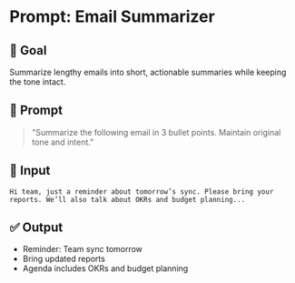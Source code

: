 # Prompt: Email Summarizer

## 🎯 Goal
Summarize lengthy emails into short, actionable summaries while keeping the tone intact.

## 🧾 Prompt
> "Summarize the following email in 3 bullet points. Maintain original tone and intent."

## 📝 Input
```
Hi team, just a reminder about tomorrow’s sync. Please bring your reports. We’ll also talk about OKRs and budget planning...
```

## ✅ Output
- Reminder: Team sync tomorrow
- Bring updated reports
- Agenda includes OKRs and budget planning
